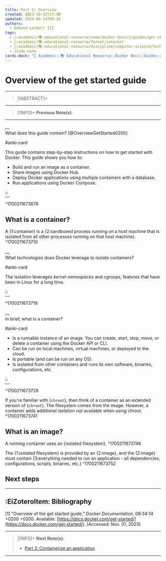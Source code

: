 ```yaml
---
title: Part 1꞉ Overview
created: 2023-10-31T17:48
updated: 2024-04-14T00:24
authors:
  - Edmund Leibert III
tags:
  - 🔴-academic/📚-educational-resource/name/docker-docs/🔖/guides/get-started/part-1-overview
  - 🔴-academic/📚-educational-resource/format/internet
  - 🔴-academic/📚-educational-resource/discipline/computer-science/technology/docker
  - study-note
cards-deck: "🔴 Academic::📚 Educational Resource::Docker Docs::Guides::Get started::Part 1: Overview"
---
```


# Overview of the get started guide

---

> [!ABSTRACT]+
> 

---

> [!INFO]+ 
> **Previous Note(s)**:
> 

---

﹇<br>
What does this guide contain? [@OverviewGetStarted0200]

#anki-card 

This guide contains step-by-step instructions on how to get started with Docker. This guide shows you how to:
- Build and run an image as a container.
- Share images using Docker Hub.
- Deploy Docker applications using multiple containers with a database.
- Run applications using Docker Compose.

⌂
<br>﹈<br>^1700211673676

## What is a container?

A {1:container} is a {2:sandboxed process running on a host machine that is isolated from all other processes running on that host machine}. 
^1700211673710

﹇<br>
What technologies does Docker leverage to isolate containers?

#anki-card 

The isolation leverages _kernel namespaces_ and _cgroups_, features that have been in Linux for a long time.

⌂
<br>﹈<br>^1700211673718

﹇<br>
In brief, what is a container?

#anki-card 

- Is a runnable instance of an image. You can create, start, stop, move, or delete a container using the Docker API or CLI.
- Can be run on local machines, virtual machines, or deployed to the cloud.
- Is portable (and can be run on any OS).
- Is isolated from other containers and runs its own software, binaries, configurations, etc.

⌂
<br>﹈<br>^1700211673728

If you're familiar with {`chroot`}, then think of a container as an extended version of {`chroot`}. The filesystem comes from the image. However, a container adds additional isolation not available when using chroot.
^1700211673741

## What is an image?

A running container uses an {isolated filesystem}.
^1700211673746

The {1:isolated filesystem} is provided by an {2:image}, and the {2:image} must contain {3:everything needed to run an application - all dependencies, configurations, scripts, binaries, etc.}
^1700211673752

## Next steps

---

## :EiZoteroItem: Bibliography 

\[1\]
“Overview of the get started guide,” _Docker Documentation_, 08:34:14 +0200 +0200. Available: [https://docs.docker.com/get-started/](https://docs.docker.com/get-started/). [Accessed: Nov. 01, 2023]

---

> [!INFO]+ 
> **Next Note(s)**:
> - [Part 2꞉ Containerize an application](the-vault/src/🔴%20Academic/📚%20Educational%20Resource/Docker%20Docs/Guides/Get%20started/Part%202꞉%20Containerize%20an%20application.md)

---
